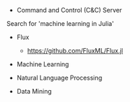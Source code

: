- Command and Control (C&C) Server

Search for 'machine learning in Julia'
  - Flux
    - https://github.com/FluxML/Flux.jl


- Machine Learning
- Natural Language Processing
- Data Mining

